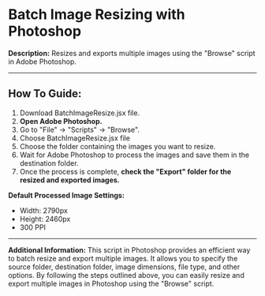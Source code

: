 # Batch Image Resizing with Photoshop

**Description:** Resizes and exports multiple images using the "Browse" script in Adobe Photoshop.

---
## How To Guide:

1. Download BatchImageResize.jsx file.
1. **Open Adobe Photoshop.**
2. Go to "File" -> "Scripts" -> "Browse".
3. Choose BatchImageResize.jsx file
5. Choose the folder containing the images you want to resize.
8. Wait for Adobe Photoshop to process the images and save them in the destination folder.
9. Once the process is complete, **check the "Export" folder for the resized and exported images.**


**__Default Processed Image Settings:__**
- Width: 2790px
- Height: 2460px
- 300 PPI

---
**Additional Information:** This script in Photoshop provides an efficient way to batch resize and export multiple images. It allows you to specify the source folder, destination folder, image dimensions, file type, and other options. By following the steps outlined above, you can easily resize and export multiple images in Photoshop using the "Browse" script.
